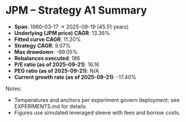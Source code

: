 # JPM – Strategy A1 Summary

- **Span**: 1980-03-17 → 2025-09-19 (45.51 years)
- **Underlying (JPM price) CAGR**: 13.36%
- **Fitted curve CAGR**: 11.20%
- **Strategy CAGR**: 9.07%
- **Max drawdown**: -99.05%
- **Rebalances executed**: 186
- **P/E ratio (as of 2025-09-21)**: 16.16
- **PEG ratio (as of 2025-09-21)**: N/A
- **Current growth rate (as of 2025-09-21)**: -17.40%

Notes:

- Temperatures and anchors per experiment govern deployment; see EXPERIMENTS.md for details.
- Figures use simulated leveraged sleeve with fees and borrow costs.

